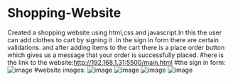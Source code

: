 # Shopping-Website
Created a shopping website using html,css and javascript.In this the user can add clothes to cart by signing it .In the sign in form there are certain validations.
and after adding items to the cart there is a place order button which gives us a message that your order is successfully placed.
#here is the link to the website:http://192.168.1.31:5500/main.html
#the sign in form:
![image](https://user-images.githubusercontent.com/94166841/179012907-688384a2-594f-4051-aeeb-65a4d8c32c70.png)
#website images:
![image](https://user-images.githubusercontent.com/94166841/179016074-4a3ffe7a-02e2-4d68-98c4-79fff2f6c444.png)
![image](https://user-images.githubusercontent.com/94166841/179016201-355533b2-011c-4a1e-9f98-bc61d2da87ab.png)
![image](https://user-images.githubusercontent.com/94166841/179016262-0ebb08c3-cfd9-4a89-8071-1628e31d613d.png)
![image](https://user-images.githubusercontent.com/94166841/179016510-f9d73a2e-d8ed-448c-8227-54ae9f38fe1b.png)

